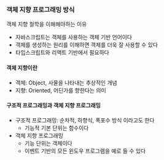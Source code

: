 ### 객체 지향 프로그래밍 방식
객체 지향 철학을 이해해야하는 이유
- 자바스크립트는 객체를 사용하는 객체 기반 언어이다
- 객체를 생성하는 원리를 이해하면 객체를 더욱 잘 사용할 수 있다
- 타입스크립트와 리액트 기반에서 필요하다
#### 객체 지향이란
- 객체: Object, 사물을 나타내는 추상적인 개념
- 지향: Oriented, 어딘가를 향한다는 의미
#### 구조적 프로그래밍과 객체 지향 프로그래밍
- 구조적 프로그래밍: 순차적, 하향식, 폭포수 방식 이라고도 한다
    - 기능적 기본 단위는 함수이다
- 객체 지향 프로그래밍
    - 기능 단위는 객체이다
    - 이벤트 기반의 모든 윈도우 프로그램을 예로 들 수 있다

